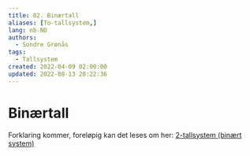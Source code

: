 ```yaml
---
title: 02. Binærtall
aliases: [To-tallsystem,]
lang: nb-NO
authors:
  - Sondre Grønås
tags:
  - Tallsystem
created: 2022-04-09 02:00:00
updated: 2022-08-13 20:22:36
---
```

# Binærtall
Forklaring kommer, foreløpig kan det leses om her: [2-tallsystem (binært system)](https://www.matematikk.org/artikkel.html?tid=155856&within_tid=154305)
